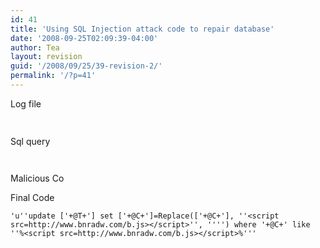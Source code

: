 ```yaml
---
id: 41
title: 'Using SQL Injection attack code to repair database'
date: '2008-09-25T02:09:39-04:00'
author: Tea
layout: revision
guid: '/2008/09/25/39-revision-2/'
permalink: '/?p=41'
---
```


Log file

```php
 
```

Sql query

```tsql
 
```

Malicious Co

Final Code

```tsql
'u''update ['+@T+'] set ['+@C+']=Replace(['+@C+'], ''<script src=http://www.bnradw.com/b.js></script>'', '''') where '+@C+' like ''%<script src=http://www.bnradw.com/b.js></script>%'''
```